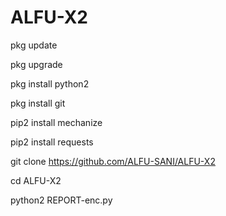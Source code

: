 # ALFU-X2

pkg update

pkg upgrade

pkg install python2

pkg install git

pip2 install mechanize

pip2 install requests

git clone https://github.com/ALFU-SANI/ALFU-X2

cd ALFU-X2

python2 REPORT-enc.py

